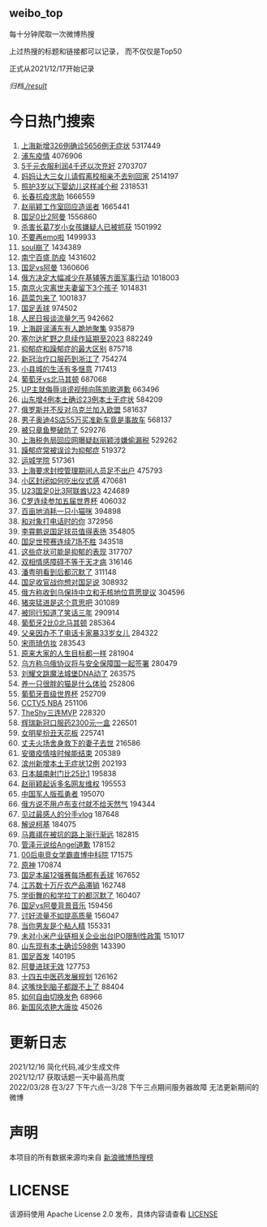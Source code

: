 weibo_top  
---
每十分钟爬取一次微博热搜  

上过热搜的标题和链接都可以记录， 而不仅仅是Top50

正式从2021/12/17开始记录  

*归档[./result](./result/)*

# 今日热门搜索  
1. [上海新增326例确诊5656例无症状](https://s.weibo.com//weibo?q=%23%E4%B8%8A%E6%B5%B7%E6%96%B0%E5%A2%9E326%E4%BE%8B%E7%A1%AE%E8%AF%8A5656%E4%BE%8B%E6%97%A0%E7%97%87%E7%8A%B6%23&Refer=top) 5317449
2. [浦东疫情](https://s.weibo.com//weibo?q=%23%E6%B5%A6%E4%B8%9C%E7%96%AB%E6%83%85%23&Refer=top) 4076906
3. [5千元衣服利润4千还以次充好](https://s.weibo.com//weibo?q=%235%E5%8D%83%E5%85%83%E8%A1%A3%E6%9C%8D%E5%88%A9%E6%B6%A64%E5%8D%83%E8%BF%98%E4%BB%A5%E6%AC%A1%E5%85%85%E5%A5%BD%23&Refer=top) 2703707
4. [妈妈让大三女儿请假离校相亲不去别回家](https://s.weibo.com//weibo?q=%23%E5%A6%88%E5%A6%88%E8%AE%A9%E5%A4%A7%E4%B8%89%E5%A5%B3%E5%84%BF%E8%AF%B7%E5%81%87%E7%A6%BB%E6%A0%A1%E7%9B%B8%E4%BA%B2%E4%B8%8D%E5%8E%BB%E5%88%AB%E5%9B%9E%E5%AE%B6%23&Refer=top) 2514197
5. [照护3岁以下婴幼儿这样减个税](https://s.weibo.com//weibo?q=%23%E7%85%A7%E6%8A%A43%E5%B2%81%E4%BB%A5%E4%B8%8B%E5%A9%B4%E5%B9%BC%E5%84%BF%E8%BF%99%E6%A0%B7%E5%87%8F%E4%B8%AA%E7%A8%8E%23&Refer=top) 2318531
6. [长春抗疫求助](https://s.weibo.com//weibo?q=%23%E9%95%BF%E6%98%A5%E6%8A%97%E7%96%AB%E6%B1%82%E5%8A%A9%23&Refer=top) 1666559
7. [赵丽颖工作室回应造谣者](https://s.weibo.com//weibo?q=%23%E8%B5%B5%E4%B8%BD%E9%A2%96%E5%B7%A5%E4%BD%9C%E5%AE%A4%E5%9B%9E%E5%BA%94%E9%80%A0%E8%B0%A3%E8%80%85%23&Refer=top) 1665441
8. [国足0比2阿曼](https://s.weibo.com//weibo?q=%23%E5%9B%BD%E8%B6%B30%E6%AF%942%E9%98%BF%E6%9B%BC%23&Refer=top) 1556860
9. [杀害长葛7岁小女孩嫌疑人已被抓获](https://s.weibo.com//weibo?q=%23%E6%9D%80%E5%AE%B3%E9%95%BF%E8%91%9B7%E5%B2%81%E5%B0%8F%E5%A5%B3%E5%AD%A9%E5%AB%8C%E7%96%91%E4%BA%BA%E5%B7%B2%E8%A2%AB%E6%8A%93%E8%8E%B7%23&Refer=top) 1501992
10. [不要再emo啦](https://s.weibo.com//weibo?q=%23%E4%B8%8D%E8%A6%81%E5%86%8Demo%E5%95%A6%23&Refer=top) 1499933
11. [soul崩了](https://s.weibo.com//weibo?q=soul%E5%B4%A9%E4%BA%86&Refer=top) 1434389
12. [南宁百盛 防疫](https://s.weibo.com//weibo?q=%E5%8D%97%E5%AE%81%E7%99%BE%E7%9B%9B%20%E9%98%B2%E7%96%AB&Refer=top) 1431602
13. [国足vs阿曼](https://s.weibo.com//weibo?q=%23%E5%9B%BD%E8%B6%B3vs%E9%98%BF%E6%9B%BC%23&Refer=top) 1360606
14. [俄方决定大幅减少在基辅等方面军事行动](https://s.weibo.com//weibo?q=%23%E4%BF%84%E6%96%B9%E5%86%B3%E5%AE%9A%E5%A4%A7%E5%B9%85%E5%87%8F%E5%B0%91%E5%9C%A8%E5%9F%BA%E8%BE%85%E7%AD%89%E6%96%B9%E9%9D%A2%E5%86%9B%E4%BA%8B%E8%A1%8C%E5%8A%A8%23&Refer=top) 1018003
15. [南京火灾离世夫妻留下3个孩子](https://s.weibo.com//weibo?q=%23%E5%8D%97%E4%BA%AC%E7%81%AB%E7%81%BE%E7%A6%BB%E4%B8%96%E5%A4%AB%E5%A6%BB%E7%95%99%E4%B8%8B3%E4%B8%AA%E5%AD%A9%E5%AD%90%23&Refer=top) 1014831
16. [蔬菜包来了](https://s.weibo.com//weibo?q=%23%E8%94%AC%E8%8F%9C%E5%8C%85%E6%9D%A5%E4%BA%86%23&Refer=top) 1001837
17. [国足丢球](https://s.weibo.com//weibo?q=%23%E5%9B%BD%E8%B6%B3%E4%B8%A2%E7%90%83%23&Refer=top) 974502
18. [人民日报谈流量乞丐](https://s.weibo.com//weibo?q=%23%E4%BA%BA%E6%B0%91%E6%97%A5%E6%8A%A5%E8%B0%88%E6%B5%81%E9%87%8F%E4%B9%9E%E4%B8%90%23&Refer=top) 942662
19. [上海辟谣浦东有人跪地聚集](https://s.weibo.com//weibo?q=%23%E4%B8%8A%E6%B5%B7%E8%BE%9F%E8%B0%A3%E6%B5%A6%E4%B8%9C%E6%9C%89%E4%BA%BA%E8%B7%AA%E5%9C%B0%E8%81%9A%E9%9B%86%23&Refer=top) 935879
20. [塞尔达旷野之息续作延期至2023](https://s.weibo.com//weibo?q=%23%E5%A1%9E%E5%B0%94%E8%BE%BE%E6%97%B7%E9%87%8E%E4%B9%8B%E6%81%AF%E7%BB%AD%E4%BD%9C%E5%BB%B6%E6%9C%9F%E8%87%B32023%23&Refer=top) 882249
21. [抑郁症和躁郁症的最大区别](https://s.weibo.com//weibo?q=%23%E6%8A%91%E9%83%81%E7%97%87%E5%92%8C%E8%BA%81%E9%83%81%E7%97%87%E7%9A%84%E6%9C%80%E5%A4%A7%E5%8C%BA%E5%88%AB%23&Refer=top) 875718
22. [新冠治疗口服药到浙江了](https://s.weibo.com//weibo?q=%23%E6%96%B0%E5%86%A0%E6%B2%BB%E7%96%97%E5%8F%A3%E6%9C%8D%E8%8D%AF%E5%88%B0%E6%B5%99%E6%B1%9F%E4%BA%86%23&Refer=top) 754274
23. [小县城的生活有多惬意](https://s.weibo.com//weibo?q=%23%E5%B0%8F%E5%8E%BF%E5%9F%8E%E7%9A%84%E7%94%9F%E6%B4%BB%E6%9C%89%E5%A4%9A%E6%83%AC%E6%84%8F%23&Refer=top) 717413
24. [葡萄牙vs北马其顿](https://s.weibo.com//weibo?q=%23%E8%91%A1%E8%90%84%E7%89%99vs%E5%8C%97%E9%A9%AC%E5%85%B6%E9%A1%BF%23&Refer=top) 687068
25. [UP主就侮辱诽谤视频向陈凯歌道歉](https://s.weibo.com//weibo?q=%23UP%E4%B8%BB%E5%B0%B1%E4%BE%AE%E8%BE%B1%E8%AF%BD%E8%B0%A4%E8%A7%86%E9%A2%91%E5%90%91%E9%99%88%E5%87%AF%E6%AD%8C%E9%81%93%E6%AD%89%23&Refer=top) 663496
26. [山东增4例本土确诊23例本土无症状](https://s.weibo.com//weibo?q=%23%E5%B1%B1%E4%B8%9C%E5%A2%9E4%E4%BE%8B%E6%9C%AC%E5%9C%9F%E7%A1%AE%E8%AF%8A23%E4%BE%8B%E6%9C%AC%E5%9C%9F%E6%97%A0%E7%97%87%E7%8A%B6%23&Refer=top) 584209
27. [俄罗斯并不反对乌克兰加入欧盟](https://s.weibo.com//weibo?q=%23%E4%BF%84%E7%BD%97%E6%96%AF%E5%B9%B6%E4%B8%8D%E5%8F%8D%E5%AF%B9%E4%B9%8C%E5%85%8B%E5%85%B0%E5%8A%A0%E5%85%A5%E6%AC%A7%E7%9B%9F%23&Refer=top) 581637
28. [男子奥迪4S店55万买准新车竟是事故车](https://s.weibo.com//weibo?q=%23%E7%94%B7%E5%AD%90%E5%A5%A5%E8%BF%AA4S%E5%BA%9755%E4%B8%87%E4%B9%B0%E5%87%86%E6%96%B0%E8%BD%A6%E7%AB%9F%E6%98%AF%E4%BA%8B%E6%95%85%E8%BD%A6%23&Refer=top) 568137
29. [被只章鱼整破防了](https://s.weibo.com//weibo?q=%23%E8%A2%AB%E5%8F%AA%E7%AB%A0%E9%B1%BC%E6%95%B4%E7%A0%B4%E9%98%B2%E4%BA%86%23&Refer=top) 529276
30. [上海税务局回应网曝疑赵丽颖涉嫌偷漏税](https://s.weibo.com//weibo?q=%23%E4%B8%8A%E6%B5%B7%E7%A8%8E%E5%8A%A1%E5%B1%80%E5%9B%9E%E5%BA%94%E7%BD%91%E6%9B%9D%E7%96%91%E8%B5%B5%E4%B8%BD%E9%A2%96%E6%B6%89%E5%AB%8C%E5%81%B7%E6%BC%8F%E7%A8%8E%23&Refer=top) 529262
31. [躁郁症常被误诊为抑郁症](https://s.weibo.com//weibo?q=%23%E8%BA%81%E9%83%81%E7%97%87%E5%B8%B8%E8%A2%AB%E8%AF%AF%E8%AF%8A%E4%B8%BA%E6%8A%91%E9%83%81%E7%97%87%23&Refer=top) 519372
32. [运城学院](https://s.weibo.com//weibo?q=%E8%BF%90%E5%9F%8E%E5%AD%A6%E9%99%A2&Refer=top) 517361
33. [上海要求封控管理期间人员足不出户](https://s.weibo.com//weibo?q=%23%E4%B8%8A%E6%B5%B7%E8%A6%81%E6%B1%82%E5%B0%81%E6%8E%A7%E7%AE%A1%E7%90%86%E6%9C%9F%E9%97%B4%E4%BA%BA%E5%91%98%E8%B6%B3%E4%B8%8D%E5%87%BA%E6%88%B7%23&Refer=top) 475793
34. [小区封闭如何吃出仪式感](https://s.weibo.com//weibo?q=%E5%B0%8F%E5%8C%BA%E5%B0%81%E9%97%AD%E5%A6%82%E4%BD%95%E5%90%83%E5%87%BA%E4%BB%AA%E5%BC%8F%E6%84%9F&Refer=top) 470681
35. [U23国足0比3阿联酋U23](https://s.weibo.com//weibo?q=%23U23%E5%9B%BD%E8%B6%B30%E6%AF%943%E9%98%BF%E8%81%94%E9%85%8BU23%23&Refer=top) 424689
36. [C罗连续参加五届世界杯](https://s.weibo.com//weibo?q=%23C%E7%BD%97%E8%BF%9E%E7%BB%AD%E5%8F%82%E5%8A%A0%E4%BA%94%E5%B1%8A%E4%B8%96%E7%95%8C%E6%9D%AF%23&Refer=top) 406032
37. [百亩地消耗一只小猫咪](https://s.weibo.com//weibo?q=%23%E7%99%BE%E4%BA%A9%E5%9C%B0%E6%B6%88%E8%80%97%E4%B8%80%E5%8F%AA%E5%B0%8F%E7%8C%AB%E5%92%AA%23&Refer=top) 394898
38. [和对象打电话时的你](https://s.weibo.com//weibo?q=%23%E5%92%8C%E5%AF%B9%E8%B1%A1%E6%89%93%E7%94%B5%E8%AF%9D%E6%97%B6%E7%9A%84%E4%BD%A0%23&Refer=top) 372956
39. [李霄鹏说国足球员值得表扬](https://s.weibo.com//weibo?q=%23%E6%9D%8E%E9%9C%84%E9%B9%8F%E8%AF%B4%E5%9B%BD%E8%B6%B3%E7%90%83%E5%91%98%E5%80%BC%E5%BE%97%E8%A1%A8%E6%89%AC%23&Refer=top) 354805
40. [国足世预赛连续7场不胜](https://s.weibo.com//weibo?q=%23%E5%9B%BD%E8%B6%B3%E4%B8%96%E9%A2%84%E8%B5%9B%E8%BF%9E%E7%BB%AD7%E5%9C%BA%E4%B8%8D%E8%83%9C%23&Refer=top) 343518
41. [这些症状可能是抑郁的表现](https://s.weibo.com//weibo?q=%23%E8%BF%99%E4%BA%9B%E7%97%87%E7%8A%B6%E5%8F%AF%E8%83%BD%E6%98%AF%E6%8A%91%E9%83%81%E7%9A%84%E8%A1%A8%E7%8E%B0%23&Refer=top) 317707
42. [双相情感障碍不等于天才病](https://s.weibo.com//weibo?q=%23%E5%8F%8C%E7%9B%B8%E6%83%85%E6%84%9F%E9%9A%9C%E7%A2%8D%E4%B8%8D%E7%AD%89%E4%BA%8E%E5%A4%A9%E6%89%8D%E7%97%85%23&Refer=top) 316146
43. [潘粤明看到后都沉默了](https://s.weibo.com//weibo?q=%23%E6%BD%98%E7%B2%A4%E6%98%8E%E7%9C%8B%E5%88%B0%E5%90%8E%E9%83%BD%E6%B2%89%E9%BB%98%E4%BA%86%23&Refer=top) 311148
44. [国足收官战你想对国足说](https://s.weibo.com//weibo?q=%23%E5%9B%BD%E8%B6%B3%E6%94%B6%E5%AE%98%E6%88%98%E4%BD%A0%E6%83%B3%E5%AF%B9%E5%9B%BD%E8%B6%B3%E8%AF%B4%23&Refer=top) 308932
45. [俄方称收到乌保持中立和无核地位意愿提议](https://s.weibo.com//weibo?q=%23%E4%BF%84%E6%96%B9%E7%A7%B0%E6%94%B6%E5%88%B0%E4%B9%8C%E4%BF%9D%E6%8C%81%E4%B8%AD%E7%AB%8B%E5%92%8C%E6%97%A0%E6%A0%B8%E5%9C%B0%E4%BD%8D%E6%84%8F%E6%84%BF%E6%8F%90%E8%AE%AE%23&Refer=top) 304596
46. [猪突猛进是这个意思吧](https://s.weibo.com//weibo?q=%23%E7%8C%AA%E7%AA%81%E7%8C%9B%E8%BF%9B%E6%98%AF%E8%BF%99%E4%B8%AA%E6%84%8F%E6%80%9D%E5%90%A7%23&Refer=top) 301089
47. [被同行知道了笑话三年](https://s.weibo.com//weibo?q=%23%E8%A2%AB%E5%90%8C%E8%A1%8C%E7%9F%A5%E9%81%93%E4%BA%86%E7%AC%91%E8%AF%9D%E4%B8%89%E5%B9%B4%23&Refer=top) 290914
48. [葡萄牙2比0北马其顿](https://s.weibo.com//weibo?q=%23%E8%91%A1%E8%90%84%E7%89%992%E6%AF%940%E5%8C%97%E9%A9%AC%E5%85%B6%E9%A1%BF%23&Refer=top) 285364
49. [父亲因办不了电话卡家暴33岁女儿](https://s.weibo.com//weibo?q=%23%E7%88%B6%E4%BA%B2%E5%9B%A0%E5%8A%9E%E4%B8%8D%E4%BA%86%E7%94%B5%E8%AF%9D%E5%8D%A1%E5%AE%B6%E6%9A%B433%E5%B2%81%E5%A5%B3%E5%84%BF%23&Refer=top) 284322
50. [宋雨琦仿妆](https://s.weibo.com//weibo?q=%23%E5%AE%8B%E9%9B%A8%E7%90%A6%E4%BB%BF%E5%A6%86%23&Refer=top) 283543
51. [原来大家的人生目标都一样](https://s.weibo.com//weibo?q=%23%E5%8E%9F%E6%9D%A5%E5%A4%A7%E5%AE%B6%E7%9A%84%E4%BA%BA%E7%94%9F%E7%9B%AE%E6%A0%87%E9%83%BD%E4%B8%80%E6%A0%B7%23&Refer=top) 281904
52. [乌方称乌俄协议将与安全保障国一起签署](https://s.weibo.com//weibo?q=%23%E4%B9%8C%E6%96%B9%E7%A7%B0%E4%B9%8C%E4%BF%84%E5%8D%8F%E8%AE%AE%E5%B0%86%E4%B8%8E%E5%AE%89%E5%85%A8%E4%BF%9D%E9%9A%9C%E5%9B%BD%E4%B8%80%E8%B5%B7%E7%AD%BE%E7%BD%B2%23&Refer=top) 280479
53. [刘耀文跳魔法城堡DNA动了](https://s.weibo.com//weibo?q=%23%E5%88%98%E8%80%80%E6%96%87%E8%B7%B3%E9%AD%94%E6%B3%95%E5%9F%8E%E5%A0%A1DNA%E5%8A%A8%E4%BA%86%23&Refer=top) 263575
54. [养一只很胖的猫是什么体验](https://s.weibo.com//weibo?q=%23%E5%85%BB%E4%B8%80%E5%8F%AA%E5%BE%88%E8%83%96%E7%9A%84%E7%8C%AB%E6%98%AF%E4%BB%80%E4%B9%88%E4%BD%93%E9%AA%8C%23&Refer=top) 252806
55. [葡萄牙晋级世界杯](https://s.weibo.com//weibo?q=%23%E8%91%A1%E8%90%84%E7%89%99%E6%99%8B%E7%BA%A7%E4%B8%96%E7%95%8C%E6%9D%AF%23&Refer=top) 252709
56. [CCTV5 NBA](https://s.weibo.com//weibo?q=CCTV5%20NBA&Refer=top) 251106
57. [TheShy三连MVP](https://s.weibo.com//weibo?q=%23TheShy%E4%B8%89%E8%BF%9EMVP%23&Refer=top) 228320
58. [辉瑞新冠口服药2300元一盒](https://s.weibo.com//weibo?q=%23%E8%BE%89%E7%91%9E%E6%96%B0%E5%86%A0%E5%8F%A3%E6%9C%8D%E8%8D%AF2300%E5%85%83%E4%B8%80%E7%9B%92%23&Refer=top) 226501
59. [女明星扮丑天花板](https://s.weibo.com//weibo?q=%23%E5%A5%B3%E6%98%8E%E6%98%9F%E6%89%AE%E4%B8%91%E5%A4%A9%E8%8A%B1%E6%9D%BF%23&Refer=top) 225741
60. [丈夫火场舍身救下的妻子去世](https://s.weibo.com//weibo?q=%23%E4%B8%88%E5%A4%AB%E7%81%AB%E5%9C%BA%E8%88%8D%E8%BA%AB%E6%95%91%E4%B8%8B%E7%9A%84%E5%A6%BB%E5%AD%90%E5%8E%BB%E4%B8%96%23&Refer=top) 216586
61. [安徽疫情啥时候能结束](https://s.weibo.com//weibo?q=%23%E5%AE%89%E5%BE%BD%E7%96%AB%E6%83%85%E5%95%A5%E6%97%B6%E5%80%99%E8%83%BD%E7%BB%93%E6%9D%9F%23&Refer=top) 205389
62. [滨州新增本土无症状12例](https://s.weibo.com//weibo?q=%23%E6%BB%A8%E5%B7%9E%E6%96%B0%E5%A2%9E%E6%9C%AC%E5%9C%9F%E6%97%A0%E7%97%87%E7%8A%B612%E4%BE%8B%23&Refer=top) 202193
63. [日本越南射门比25比1](https://s.weibo.com//weibo?q=%23%E6%97%A5%E6%9C%AC%E8%B6%8A%E5%8D%97%E5%B0%84%E9%97%A8%E6%AF%9425%E6%AF%941%23&Refer=top) 195838
64. [赵丽颖起诉多名网友维权](https://s.weibo.com//weibo?q=%23%E8%B5%B5%E4%B8%BD%E9%A2%96%E8%B5%B7%E8%AF%89%E5%A4%9A%E5%90%8D%E7%BD%91%E5%8F%8B%E7%BB%B4%E6%9D%83%23&Refer=top) 195553
65. [中国军人版孤勇者](https://s.weibo.com//weibo?q=%23%E4%B8%AD%E5%9B%BD%E5%86%9B%E4%BA%BA%E7%89%88%E5%AD%A4%E5%8B%87%E8%80%85%23&Refer=top) 195070
66. [俄方说不用卢布支付就不给天然气](https://s.weibo.com//weibo?q=%23%E4%BF%84%E6%96%B9%E8%AF%B4%E4%B8%8D%E7%94%A8%E5%8D%A2%E5%B8%83%E6%94%AF%E4%BB%98%E5%B0%B1%E4%B8%8D%E7%BB%99%E5%A4%A9%E7%84%B6%E6%B0%94%23&Refer=top) 194344
67. [见过最感人的分手vlog](https://s.weibo.com//weibo?q=%23%E8%A7%81%E8%BF%87%E6%9C%80%E6%84%9F%E4%BA%BA%E7%9A%84%E5%88%86%E6%89%8Bvlog%23&Refer=top) 187648
68. [解说柯基](https://s.weibo.com//weibo?q=%E8%A7%A3%E8%AF%B4%E6%9F%AF%E5%9F%BA&Refer=top) 184075
69. [马嘉祺在被坑的路上渐行渐远](https://s.weibo.com//weibo?q=%23%E9%A9%AC%E5%98%89%E7%A5%BA%E5%9C%A8%E8%A2%AB%E5%9D%91%E7%9A%84%E8%B7%AF%E4%B8%8A%E6%B8%90%E8%A1%8C%E6%B8%90%E8%BF%9C%23&Refer=top) 182815
70. [管泽元说给Angel道歉](https://s.weibo.com//weibo?q=%23%E7%AE%A1%E6%B3%BD%E5%85%83%E8%AF%B4%E7%BB%99Angel%E9%81%93%E6%AD%89%23&Refer=top) 178152
71. [00后电竞女学霸直博中科院](https://s.weibo.com//weibo?q=%2300%E5%90%8E%E7%94%B5%E7%AB%9E%E5%A5%B3%E5%AD%A6%E9%9C%B8%E7%9B%B4%E5%8D%9A%E4%B8%AD%E7%A7%91%E9%99%A2%23&Refer=top) 171575
72. [原神](https://s.weibo.com//weibo?q=%23%E5%8E%9F%E7%A5%9E%23&Refer=top) 170874
73. [国足本届12强赛每场都有丢球](https://s.weibo.com//weibo?q=%23%E5%9B%BD%E8%B6%B3%E6%9C%AC%E5%B1%8A12%E5%BC%BA%E8%B5%9B%E6%AF%8F%E5%9C%BA%E9%83%BD%E6%9C%89%E4%B8%A2%E7%90%83%23&Refer=top) 167652
74. [江苏数十万斤农产品滞销](https://s.weibo.com//weibo?q=%23%E6%B1%9F%E8%8B%8F%E6%95%B0%E5%8D%81%E4%B8%87%E6%96%A4%E5%86%9C%E4%BA%A7%E5%93%81%E6%BB%9E%E9%94%80%23&Refer=top) 162748
75. [学街舞的和学拉丁的都沉默了](https://s.weibo.com//weibo?q=%23%E5%AD%A6%E8%A1%97%E8%88%9E%E7%9A%84%E5%92%8C%E5%AD%A6%E6%8B%89%E4%B8%81%E7%9A%84%E9%83%BD%E6%B2%89%E9%BB%98%E4%BA%86%23&Refer=top) 160407
76. [国足vs阿曼背景音乐](https://s.weibo.com//weibo?q=%23%E5%9B%BD%E8%B6%B3vs%E9%98%BF%E6%9B%BC%E8%83%8C%E6%99%AF%E9%9F%B3%E4%B9%90%23&Refer=top) 159456
77. [讨好流量不如提高质量](https://s.weibo.com//weibo?q=%23%E8%AE%A8%E5%A5%BD%E6%B5%81%E9%87%8F%E4%B8%8D%E5%A6%82%E6%8F%90%E9%AB%98%E8%B4%A8%E9%87%8F%23&Refer=top) 156047
78. [当你男友是个粘人精](https://s.weibo.com//weibo?q=%23%E5%BD%93%E4%BD%A0%E7%94%B7%E5%8F%8B%E6%98%AF%E4%B8%AA%E7%B2%98%E4%BA%BA%E7%B2%BE%23&Refer=top) 155331
79. [未对小米产业链相关企业出台IPO限制性政策](https://s.weibo.com//weibo?q=%23%E6%9C%AA%E5%AF%B9%E5%B0%8F%E7%B1%B3%E4%BA%A7%E4%B8%9A%E9%93%BE%E7%9B%B8%E5%85%B3%E4%BC%81%E4%B8%9A%E5%87%BA%E5%8F%B0IPO%E9%99%90%E5%88%B6%E6%80%A7%E6%94%BF%E7%AD%96%23&Refer=top) 151017
80. [山东现有本土确诊598例](https://s.weibo.com//weibo?q=%23%E5%B1%B1%E4%B8%9C%E7%8E%B0%E6%9C%89%E6%9C%AC%E5%9C%9F%E7%A1%AE%E8%AF%8A598%E4%BE%8B%23&Refer=top) 143390
81. [国足首发](https://s.weibo.com//weibo?q=%23%E5%9B%BD%E8%B6%B3%E9%A6%96%E5%8F%91%23&Refer=top) 140195
82. [阿曼进球无效](https://s.weibo.com//weibo?q=%23%E9%98%BF%E6%9B%BC%E8%BF%9B%E7%90%83%E6%97%A0%E6%95%88%23&Refer=top) 127753
83. [十四五中医药发展规划](https://s.weibo.com//weibo?q=%23%E5%8D%81%E5%9B%9B%E4%BA%94%E4%B8%AD%E5%8C%BB%E8%8D%AF%E5%8F%91%E5%B1%95%E8%A7%84%E5%88%92%23&Refer=top) 126162
84. [这嘴快到脑子都跟不上了](https://s.weibo.com//weibo?q=%23%E8%BF%99%E5%98%B4%E5%BF%AB%E5%88%B0%E8%84%91%E5%AD%90%E9%83%BD%E8%B7%9F%E4%B8%8D%E4%B8%8A%E4%BA%86%23&Refer=top) 88404
85. [如何自由切换发色](https://s.weibo.com//weibo?q=%23%E5%A6%82%E4%BD%95%E8%87%AA%E7%94%B1%E5%88%87%E6%8D%A2%E5%8F%91%E8%89%B2%23&Refer=top) 68966
86. [新国风浓艳大唐妆](https://s.weibo.com//weibo?q=%23%E6%96%B0%E5%9B%BD%E9%A3%8E%E6%B5%93%E8%89%B3%E5%A4%A7%E5%94%90%E5%A6%86%23&Refer=top) 45026
# 更新日志  
2021/12/16  简化代码,减少生成文件  
2021/12/17  获取话题一天中最高热度  
2022/03/28  在3/27 下午六点—3/28 下午三点期间服务器故障 无法更新期间的微博  
# 声明  
本项目的所有数据来源均来自 [新浪微博热搜榜](https://s.weibo.com/top/summary)  

# LICENSE
该源码使用 Apache License 2.0 发布，具体内容请查看 [LICENSE](./LICENSE)
